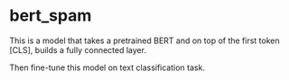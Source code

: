 # bert_spam


This is a model that takes a pretrained BERT and on top of the first token [CLS], builds a fully connected layer.

Then fine-tune this model on text classification task.
